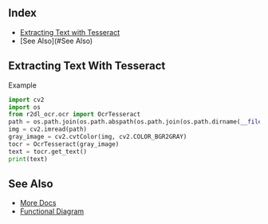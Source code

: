 ## Index

- [Extracting Text with Tesseract](#extracting-text-with-char_lib_30)
- [See Also](#See Also)

## Extracting Text With Tesseract
Example
```python
import cv2
import os
from r2dl_ocr.ocr import OcrTesseract
path = os.path.join(os.path.abspath(os.path.join(os.path.dirname(__file__), "files")), 'test_image.png')
img = cv2.imread(path)
gray_image = cv2.cvtColor(img, cv2.COLOR_BGR2GRAY)
tocr = OcrTesseract(gray_image)
text = tocr.get_text()
print(text)
```

## See Also
- [More Docs](moredocs.md)
- [Functional Diagram](R2DL_OCR_Functional_Diagram.html)
